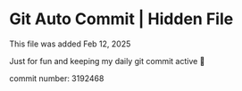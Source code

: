 # Git Auto Commit | Hidden File

This file was added Feb 12, 2025

Just for fun and keeping my daily git commit active 🤪

commit number: 3192468

